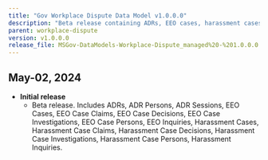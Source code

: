 ```yaml
---
title: "Gov Workplace Dispute Data Model v1.0.0.0"
description: "Beta release containing ADRs, EEO cases, harassment cases, inquiries, grievances and related entities."
parent: workplace-dispute
version: v1.0.0.0
release_file: MSGov-DataModels-Workplace-Dispute_managed%20-%201.0.0.0.zip
---
```


## May-02, 2024

-   **Initial release**
    - Beta release. Includes ADRs, ADR Persons, ADR Sessions, EEO Cases, EEO Case Claims, EEO Case Decisions, EEO Case Investigations, EEO Case Persons, EEO Inquiries, Harassment Cases, Harassment Case Claims, Harassment Case Decisions, Harassment Case Investigations, Harassment Case Persons, Harassment Inquiries.
